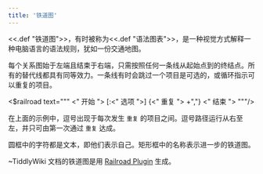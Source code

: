 ```yaml
---
title: '铁道图'
---
```


<<.def "铁道图">>，有时被称为<<.def "语法图表">>，是一种视觉方式解释一种电脑语言的语法规则，犹如一份交通地图。

每个关系图始于左端且结束于右端，只需按照任何一条线从起始点到的终结点。所有的替代线都具有同等效力。一条线有时会跳过一个项目是可选的，或循环指示可以重复的项目。

<$railroad text="""
<" 开始 "> [:<" 选项 ">] {<" 重复 "> +","} <" 结束 ">
"""/>

在上面的示例中，逗号出现于每次发生 `重复` 的项目之间。逗号路径运行从右至左，并只可由第一次通过 `重复` 达成。

圆框中的字符都是文本，即他们表示自己。矩形框中的名称表示进一步的铁道图。

~TiddlyWiki 文档的铁道图是用 [Railroad Plugin](#Railroad%20Plugin) 生成。
